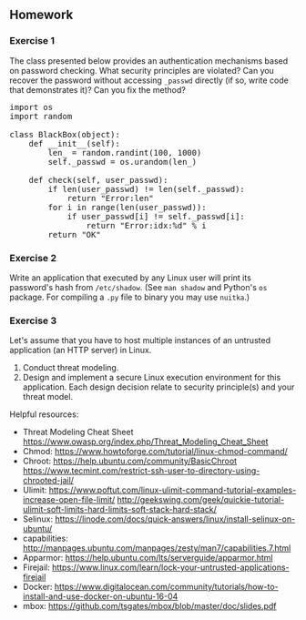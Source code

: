 ## Homework

### Exercise 1

The class presented below provides an authentication mechanisms based on password checking. What security principles are violated? Can you recover the password without accessing `_passwd` directly (if so, write code that demonstrates it)? Can you fix the method?

<pre>
import os
import random

class BlackBox(object):
    def __init__(self):
        len_ = random.randint(100, 1000)
        self._passwd = os.urandom(len_)
    
    def check(self, user_passwd):
        if len(user_passwd) != len(self._passwd):
            return "Error:len"
        for i in range(len(user_passwd)):
            if user_passwd[i] != self._passwd[i]:
                return "Error:idx:%d" % i
        return "OK"
</pre>


### Exercise 2

Write an application that executed by any Linux user will print its password's hash from `/etc/shadow`.
(See `man shadow` and Python's `os` package. For compiling a `.py` file to binary you may use `nuitka`.)


### Exercise 3

Let's assume that you have to host multiple instances of an untrusted application (an HTTP server) in Linux.

1. Conduct threat modeling.
2. Design and implement a secure Linux execution environment for this application. Each design decision relate to security principle(s) and your threat model.

Helpful resources:

- Threat Modeling Cheat Sheet
https://www.owasp.org/index.php/Threat_Modeling_Cheat_Sheet
- Chmod:
https://www.howtoforge.com/tutorial/linux-chmod-command/
- Chroot:
https://help.ubuntu.com/community/BasicChroot
https://www.tecmint.com/restrict-ssh-user-to-directory-using-chrooted-jail/
- Ulimit:
https://www.poftut.com/linux-ulimit-command-tutorial-examples-increase-open-file-limit/
http://geekswing.com/geek/quickie-tutorial-ulimit-soft-limits-hard-limits-soft-stack-hard-stack/
- Selinux:
https://linode.com/docs/quick-answers/linux/install-selinux-on-ubuntu/ 
- capabilities:
http://manpages.ubuntu.com/manpages/zesty/man7/capabilities.7.html
- Apparmor:
https://help.ubuntu.com/lts/serverguide/apparmor.html
- Firejail:
https://www.linux.com/learn/lock-your-untrusted-applications-firejail
- Docker:
https://www.digitalocean.com/community/tutorials/how-to-install-and-use-docker-on-ubuntu-16-04
- mbox:
https://github.com/tsgates/mbox/blob/master/doc/slides.pdf
